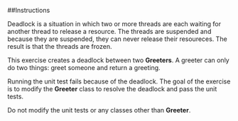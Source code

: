 ##Instructions

Deadlock is a situation in which two or more threads
are each waiting for another thread to release a resource. The threads are
suspended and because they are suspended, they can never release their 
resoureces. The result is that the threads are frozen.

This exercise creates a deadlock between two <b>Greeters</b>.
A greeter can only do two things: greet someone and return a
greeting.

Running the unit test fails because of the
deadlock. The goal of the exercise is to modify the <b>Greeter</b>
class to resolve the deadlock and pass the unit tests.

Do not modify the unit tests or any classes other than <b>Greeter</b>.